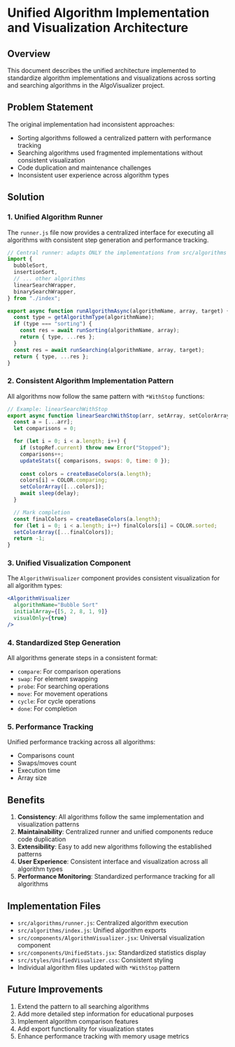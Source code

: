 # Unified Algorithm Implementation and Visualization Architecture

## Overview

This document describes the unified architecture implemented to standardize algorithm implementations and visualizations across sorting and searching algorithms in the AlgoVisualizer project.

## Problem Statement

The original implementation had inconsistent approaches:
- Sorting algorithms followed a centralized pattern with performance tracking
- Searching algorithms used fragmented implementations without consistent visualization
- Code duplication and maintenance challenges
- Inconsistent user experience across algorithm types

## Solution

### 1. Unified Algorithm Runner

The `runner.js` file now provides a centralized interface for executing all algorithms with consistent step generation and performance tracking.

```javascript
// Central runner: adapts ONLY the implementations from src/algorithms
import {
  bubbleSort,
  insertionSort,
  // ... other algorithms
  linearSearchWrapper,
  binarySearchWrapper,
} from "./index";

export async function runAlgorithmAsync(algorithmName, array, target) {
  const type = getAlgorithmType(algorithmName);
  if (type === "sorting") {
    const res = await runSorting(algorithmName, array);
    return { type, ...res };
  }
  const res = await runSearching(algorithmName, array, target);
  return { type, ...res };
}
```

### 2. Consistent Algorithm Implementation Pattern

All algorithms now follow the same pattern with `*WithStop` functions:

```javascript
// Example: linearSearchWithStop
export async function linearSearchWithStop(arr, setArray, setColorArray, delay, stopRef, updateStats) {
  const a = [...arr];
  let comparisons = 0;

  for (let i = 0; i < a.length; i++) {
    if (stopRef.current) throw new Error("Stopped");
    comparisons++;
    updateStats({ comparisons, swaps: 0, time: 0 });
    
    const colors = createBaseColors(a.length);
    colors[i] = COLOR.comparing;
    setColorArray([...colors]);
    await sleep(delay);
  }

  // Mark completion
  const finalColors = createBaseColors(a.length);
  for (let i = 0; i < a.length; i++) finalColors[i] = COLOR.sorted;
  setColorArray([...finalColors]);
  return -1;
}
```

### 3. Unified Visualization Component

The `AlgorithmVisualizer` component provides consistent visualization for all algorithm types:

```jsx
<AlgorithmVisualizer
  algorithmName="Bubble Sort"
  initialArray={[5, 2, 8, 1, 9]}
  visualOnly={true}
/>
```

### 4. Standardized Step Generation

All algorithms generate steps in a consistent format:
- `compare`: For comparison operations
- `swap`: For element swapping
- `probe`: For searching operations
- `move`: For movement operations
- `cycle`: For cycle operations
- `done`: For completion

### 5. Performance Tracking

Unified performance tracking across all algorithms:
- Comparisons count
- Swaps/moves count
- Execution time
- Array size

## Benefits

1. **Consistency**: All algorithms follow the same implementation and visualization patterns
2. **Maintainability**: Centralized runner and unified components reduce code duplication
3. **Extensibility**: Easy to add new algorithms following the established patterns
4. **User Experience**: Consistent interface and visualization across all algorithm types
5. **Performance Monitoring**: Standardized performance tracking for all algorithms

## Implementation Files

- `src/algorithms/runner.js`: Centralized algorithm execution
- `src/algorithms/index.js`: Unified algorithm exports
- `src/components/AlgorithmVisualizer.jsx`: Universal visualization component
- `src/components/UnifiedStats.jsx`: Standardized statistics display
- `src/styles/UnifiedVisualizer.css`: Consistent styling
- Individual algorithm files updated with `*WithStop` pattern

## Future Improvements

1. Extend the pattern to all searching algorithms
2. Add more detailed step information for educational purposes
3. Implement algorithm comparison features
4. Add export functionality for visualization states
5. Enhance performance tracking with memory usage metrics